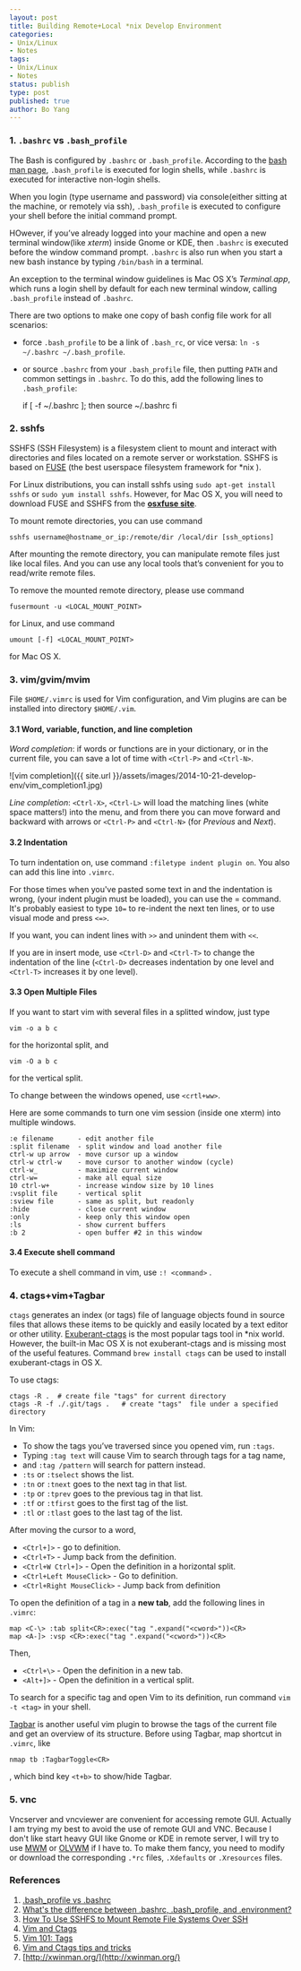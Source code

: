 ```yaml
---
layout: post
title: Building Remote+Local *nix Develop Environment
categories: 
- Unix/Linux
- Notes
tags:
- Unix/Linux
- Notes
status: publish
type: post
published: true
author: Bo Yang
---
```


### 1. `.bashrc` vs `.bash_profile`

The Bash is configured by `.bashrc` or `.bash_profile`. According to the [bash man page](http://linux.die.net/man/1/bash), `.bash_profile` is executed for login shells, while `.bashrc` is executed for interactive non-login shells.

When you login (type username and password) via console(either sitting at the machine, or remotely via ssh), `.bash_profile` is executed to configure your shell before the initial command prompt.

HOwever, if you’ve already logged into your machine and open a new terminal window(like _xterm_) inside Gnome or KDE, then `.bashrc` is executed before the window command prompt. `.bashrc` is also run when you start a new bash instance by typing `/bin/bash` in a terminal.

An exception to the terminal window guidelines is Mac OS X’s _Terminal.app_, which runs a login shell by default for each new terminal window, calling `.bash_profile` instead of `.bashrc`. 

There are two options to make one copy of bash config file work for all scenarios:

* force `.bash_profile` to be a link of `.bash_rc`, or vice versa: `ln -s ~/.bashrc ~/.bash_profile`.
* or source `.bashrc` from your `.bash_profile` file, then putting `PATH` and common settings in `.bashrc`. To do this, add the following lines to `.bash_profile`:

	if [ -f ~/.bashrc ]; then
		source ~/.bashrc
	fi

### 2. sshfs

SSHFS (SSH Filesystem) is a filesystem client to mount and interact with directories and files located on a remote server or workstation. SSHFS is based on [FUSE](http://fuse.sourceforge.net/) (the best userspace filesystem framework for *nix ). 

For Linux distributions, you can install sshfs using `sudo apt-get install sshfs` or `sudo yum install sshfs`. However, for Mac OS X, you will need to download FUSE and SSHFS from the [**osxfuse site**](http://osxfuse.github.io/).

To mount remote directories, you can use command 

	sshfs username@hostname_or_ip:/remote/dir /local/dir [ssh_options]

After mounting the remote directory, you can manipulate remote files just like local files. And you can use any local tools that’s convenient for you to read/write remote files.

To remove the mounted remote directory, please use command

	fusermount -u <LOCAL_MOUNT_POINT>

for Linux, and use command

	umount [-f] <LOCAL_MOUNT_POINT>

for Mac OS X.

### 3. vim/gvim/mvim

File `$HOME/.vimrc` is used for Vim configuration, and Vim plugins are can be installed into directory `$HOME/.vim`.

#### 3.1 Word, variable, function, and line completion

_Word completion_: if words or functions are in your dictionary, or in the current file, you can save a lot of time with `<Ctrl-P>` and `<Ctrl-N>`. 

![vim completion]({{ site.url }}/assets/images/2014-10-21-develop-env/vim_completion1.jpg)

_Line completion_: `<Ctrl-X>`, `<Ctrl-L>` will load the matching lines (white space matters!) into the menu, and from there you can move forward and backward with arrows or `<Ctrl-P>` and `<Ctrl-N>` (for _Previous_ and _Next_).

#### 3.2 Indentation

To turn indentation on, use command `:filetype indent plugin on`. You also can add this line into `.vimrc`.

For those times when you've pasted some text in and the indentation is wrong, (your indent plugin must be loaded), you can use the = command. It's probably easiest to type `10=` to re-indent the next ten lines, or to use visual mode and press `<=>`.

If you want, you can indent lines with `>>` and unindent them with `<<`.

If you are in insert mode, use `<Ctrl-D>` and `<Ctrl-T>` to change the indentation of the line (`<Ctrl-D>` decreases indentation by one level and `<Ctrl-T>` increases it by one level).

#### 3.3 Open Multiple Files

If you want to start vim with several files in a splitted window, just type

	vim -o a b c

for the horizontal split, and

	vim -O a b c

for the vertical split.

To change between the windows opened, use `<crtl+ww>`.


Here are some commands to turn one vim session (inside one xterm) into multiple windows.

	:e filename      - edit another file
	:split filename  - split window and load another file
	ctrl-w up arrow  - move cursor up a window
	ctrl-w ctrl-w    - move cursor to another window (cycle)
	ctrl-w_          - maximize current window
	ctrl-w=          - make all equal size
	10 ctrl-w+       - increase window size by 10 lines
	:vsplit file     - vertical split
	:sview file      - same as split, but readonly
	:hide            - close current window
	:only            - keep only this window open
	:ls              - show current buffers
	:b 2             - open buffer #2 in this window
 
#### 3.4 Execute shell command

To execute a shell command in vim, use `:! <command>` .

### 4. ctags+vim+Tagbar

`ctags` generates an index (or tags) file of language objects found in source files that allows these items to be quickly and easily located by a text editor or other utility. [Exuberant-ctags](http://ctags.sourceforge.net/) is the most popular tags tool in *nix world. However, the built-in Mac OS X is not exuberant-ctags and is missing most of the useful features. Command `brew install ctags` can be used to install exuberant-ctags in OS X.

To use ctags:

	ctags -R .  # create file "tags" for current directory
	ctags -R -f ./.git/tags .   # create "tags"  file under a specified directory

In Vim:

- To show the tags you’ve traversed since you opened vim, run `:tags`.
- Typing `:tag text` will cause Vim to search through tags for a tag name, 
- and `:tag /pattern` will search for pattern instead.
- `:ts` or `:tselect` shows the list.
- `:tn` or `:tnext` goes to the next tag in that list. 
- `:tp` or `:tprev` goes to the previous tag in that list.
- `:tf` or `:tfirst` goes to the first tag of the list.
- `:tl` or `:tlast` goes to the last tag of the list.

After moving the cursor to a word,

- `<Ctrl+]>` - go to definition.
- `<Ctrl+T>` - Jump back from the definition.
- `<Ctrl+W Ctrl+]>` - Open the definition in a horizontal split.
- `<Ctrl+Left MouseClick>` - Go to definition.
- `<Ctrl+Right MouseClick>` - Jump back from definition

To open the definition of a tag in a **new tab**, add the following lines in `.vimrc`:

	map <C-\> :tab split<CR>:exec("tag ".expand("<cword>"))<CR>
	map <A-]> :vsp <CR>:exec("tag ".expand("<cword>"))<CR>

Then,

- `<Ctrl+\>` - Open the definition in a new tab.
- `<Alt+]>` - Open the definition in a vertical split.


To search for a specific tag and open Vim to its definition, run command `vim -t <tag>` in your shell.

[Tagbar](http://majutsushi.github.io/tagbar/) is another useful vim plugin to browse the tags of the current file and get an overview of its structure. Before using Tagbar, map shortcut in `.vimrc`, like

	nmap tb :TagbarToggle<CR>

, which bind key `<t+b>` to show/hide Tagbar.

### 5. vnc

Vncserver and vncviewer are convenient for accessing remote GUI. Actually I am trying my best to avoid the use of remote GUI and VNC. Because I don't like start heavy GUI like Gnome or KDE in remote server, I will try to use [MWM](http://xwinman.org/mwm.php) or [OLVWM](http://xwinman.org/olvwm.php) if I have to. To make them fancy, you need to modify or download the corresponding `.*rc` files, `.Xdefaults` or `.Xresources` files.

### References
1. [.bash_profile vs .bashrc](http://www.joshstaiger.org/archives/2005/07/bash_profile_vs.html)
2. [What's the difference between .bashrc, .bash_profile, and .environment?](http://stackoverflow.com/questions/415403/whats-the-difference-between-bashrc-bash-profile-and-environment)
3. [How To Use SSHFS to Mount Remote File Systems Over SSH](https://www.digitalocean.com/community/tutorials/how-to-use-sshfs-to-mount-remote-file-systems-over-ssh)
4. [Vim and Ctags](http://andrew.stwrt.ca/posts/vim-ctags)
5. [Vim 101: Tags](http://usevim.com/2013/01/18/tags/)
6. [Vim and Ctags tips and tricks](http://stackoverflow.com/questions/563616/vim-and-ctags-tips-and-tricks)
7. [http://xwinman.org/](http://xwinman.org/)

